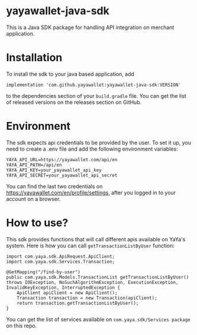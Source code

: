 # yayawallet-java-sdk
This is a Java SDK package for handling API integration on merchant application.

# Installation
To install the sdk to your java based application, add
```
implementation 'com.github.yayawallet:yayawallet-java-sdk:VERSION'
```
to the dependencies section of your ```build.gradle``` file. You can get the list of released versions on the releases section on GitHub.

# Environment
The sdk expects api credentials to be provided by the user. To set it up, you need to create a .env file and add the following environment variables:
```
YAYA_API_URL=https://yayawallet.com/api/en
YAYA_API_PATH=/api/en
YAYA_API_KEY=your_yayawallet_api_key
YAYA_API_SECRET=your_yayawallet_api_secret
```

You can find the last two credentials on https://yayawallet.com/en/profile/settings, after you logged in to your account on a browser.

# How to use?
This sdk provides functions that will call different apis available on YaYa's system. Here is how you can call ```getTransactionListByUser``` function:
```
import com.yaya.sdk.ApiRequest.ApiClient;
import com.yaya.sdk.Services.Transaction;

@GetMapping("/find-by-user")
public com.yaya.sdk.Models.TransactionList getTransactionListByUser() throws IOException, NoSuchAlgorithmException, ExecutionException, InvalidKeyException, InterruptedException {
    ApiClient apiClient = new ApiClient();
    Transaction transaction = new Transaction(apiClient);
    return transaction.getTransactionListByUser();
}
```

You can get the list of services available on ```com.yaya.sdk/Services package``` on this repo.
